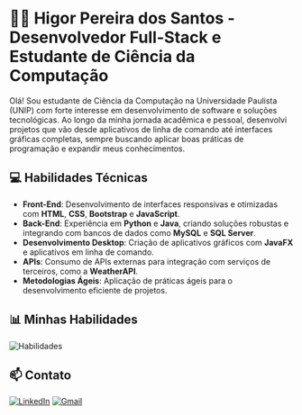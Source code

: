 # 🧑‍💻 Higor Pereira dos Santos - Desenvolvedor Full-Stack e Estudante de Ciência da Computação

Olá! Sou estudante de Ciência da Computação na Universidade Paulista (UNIP) com forte interesse em desenvolvimento de software e soluções tecnológicas. Ao longo da minha jornada acadêmica e pessoal, desenvolvi projetos que vão desde aplicativos de linha de comando até interfaces gráficas completas, sempre buscando aplicar boas práticas de programação e expandir meus conhecimentos.


## 💻 Habilidades Técnicas

- **Front-End**: Desenvolvimento de interfaces responsivas e otimizadas com **HTML**, **CSS**, **Bootstrap** e **JavaScript**.
- **Back-End**: Experiência em **Python** e **Java**, criando soluções robustas e integrando com bancos de dados como **MySQL** e **SQL Server**.
- **Desenvolvimento Desktop**: Criação de aplicativos gráficos com **JavaFX** e aplicativos em linha de comando.
- **APIs**: Consumo de APIs externas para integração com serviços de terceiros, como a **WeatherAPI**.
- **Metodologias Ágeis**: Aplicação de práticas ágeis para o desenvolvimento eficiente de projetos.

## 📊 Minhas Habilidades
![Habilidades](https://skillicons.dev/icons?i=html,css,bootstrap,javascript,python,java,mysql,github,figma&theme=light)

## 📫 Contato

[![LinkedIn](https://img.shields.io/badge/LinkedIn-0077B5?style=for-the-badge&logo=linkedin&logoColor=white)](https://www.linkedin.com/in/higor-pereira-761081200/)
[![Gmail](https://img.shields.io/badge/Gmail-D14836?style=for-the-badge&logo=gmail&logoColor=white)](mailto:higor.pereira368@gmail.com)
